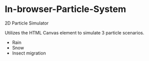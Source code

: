 # In-browser-Particle-System
2D Particle Simulator

Utilizes the HTML Canvas element to simulate 3 particle scenarios.
* Rain
* Snow
* Insect migration
